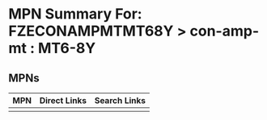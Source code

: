 



# MPN Summary For: FZECONAMPMTMT68Y > con-amp-mt : MT6-8Y

## MPNs
  

|MPN|Direct Links|Search Links|
| :--- | :--- | :--- |
||||

